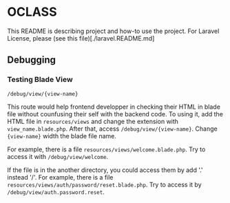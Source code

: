 # OCLASS

This README is describing project and how-to use the project. For Laravel License, please (see this file)[./laravel.README.md]

## Debugging

### Testing Blade View

`/debug/view/{view-name}`

This route would help frontend developper in checking their HTML in blade file without counfusing their self with the backend code. To using it, add the HTML file in `resources/views` and change the extension with `view_name.blade.php`. After that, access `/debug/view/{view-name}`. Change `{view-name}` width the blade file name.

For example, there is a file `resources/views/welcome.blade.php`. Try to access it with `/debug/view/welcome`.

If the file is in the another directory, you could access them by add '.' instead '/'. For example, there is a file `resources/views/auth/password/reset.blade.php`. Try to access it by `/debug/view/auth.password.reset`.
